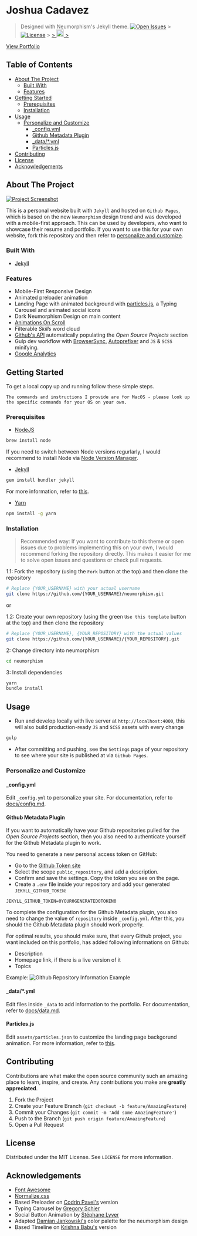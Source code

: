 # Joshua Cadavez <!-- omit in toc -->

> Designed with Neumorphism's Jekyll theme.
> [![Open Issues](https://badgen.net/github/open-issues/TheBookKnight/thebookknight.github.io)](https://github.com/TheBookKnight/thebookknight.github.io/issues) > [![License](https://badgen.net/github/license/TheBookKnight/thebookknight.github.io)](LICENSE) > <a href="https://jekyll-themes.com"> > <img src="https://img.shields.io/badge/featured%20on-JT-red.svg" height="20" alt="Jekyll Themes Shield" > > </a>

[View Portfolio](https://thebookknight.github.io/)

<!-- TABLE OF CONTENTS -->

## Table of Contents <!-- omit in toc -->

- [About The Project](#about-the-project)
  - [Built With](#built-with)
  - [Features](#features)
- [Getting Started](#getting-started)
  - [Prerequisites](#prerequisites)
  - [Installation](#installation)
- [Usage](#usage)
  - [Personalize and Customize](#personalize-and-customize)
    - [\_config.yml](#_configyml)
    - [Github Metadata Plugin](#github-metadata-plugin)
    - [\_data/\*.yml](#_datayml)
    - [Particles.js](#particlesjs)
- [Contributing](#contributing)
- [License](#license)
- [Acknowledgements](#acknowledgements)

<!-- ABOUT THE PROJECT -->
<!-- TODO UPDATE README -->

## About The Project

[![Project Screenshot][product-screenshot]](https://longpdo.github.io/neumorphism/)

This is a personal website built with `Jekyll` and hosted on `Github Pages`, which is based on the new `Neumorphism` design trend and was developed with a mobile-first approach. This can be used by developers, who want to showcase their resume and portfolio. If you want to use this for your own website, fork this repository and then refer to [personalize and customize](#personalize-and-customize).

### Built With

- [Jekyll](https://jekyllrb.com/)

### Features

- Mobile-First Responsive Design
- Animated preloader animation
- Landing Page with animated background with [particles.js](https://vincentgarreau.com/particles.js/), a Typing Carousel and animated social icons
- Dark Neumorphism Design on main content
- [Animations On Scroll](https://michalsnik.github.io/aos/)
- Filterable _Skills_ word cloud
- [Github's API](https://developer.github.com/v3/) automatically populating the _Open Source Projects_ section
- Gulp dev workflow with [BrowserSync](https://browsersync.io/), [Autoprefixer](https://autoprefixer.github.io/) and `JS` & `SCSS` minifying.
- [Google Analytics](https://analytics.google.com/)

<!-- GETTING STARTED -->

## Getting Started

To get a local copy up and running follow these simple steps.

`The commands and instructions I provide are for MacOS - please look up the specific commands for your OS on your own.`

### Prerequisites

- [NodeJS](https://nodejs.org/en/)

```sh
brew install node
```

If you need to switch between Node versions regurlarly, I would recommend to install Node via [Node Version Manager](https://github.com/nvm-sh/nvm/blob/master/README.md#manual-install).

- [Jekyll](https://jekyllrb.com/)

```sh
gem install bundler jekyll
```

For more information, refer to [this](https://jekyllrb.com/docs/installation/).

- [Yarn](https://yarnpkg.com/)

```sh
npm install -g yarn
```

### Installation

> Recommended way: If you want to contribute to this theme or open issues due to problems implementing this on your own, I would recommend forking the repository directly. This makes it easier for me to solve open issues and questions or check pull requests.

1.1: Fork the repository (using the `Fork` button at the top) and then clone the repository

```sh
# Replace {YOUR_USERNAME} with your actual username
git clone https://github.com/{YOUR_USERNAME}/neumorphism.git
```

or

1.2: Create your own repository (using the green `Use this template` button at the top) and then clone the repository

```sh
# Replace {YOUR_USERNAME}, {YOUR_REPOSITORY} with the actual values
git clone https://github.com/{YOUR_USERNAME}/{YOUR_REPOSITORY}.git
```

2: Change directory into neumorphism

```sh
cd neumorphism
```

3: Install dependencies

```sh
yarn
bundle install
```

<!-- USAGE EXAMPLES -->

## Usage

- Run and develop locally with live server at `http://localhost:4000`, this will also build production-ready `JS` and `SCSS` assets with every change

```sh
gulp
```

- After committing and pushing, see the `Settings` page of your repository to see where your site is published at via `Github Pages`.

### Personalize and Customize

#### \_config.yml

Edit `_config.yml` to personalize your site. For documentation, refer to [docs/config.md](https://github.com/longpdo/neumorphism/blob/master/docs/config.md).

#### Github Metadata Plugin

If you want to automatically have your Github repositories pulled for the _Open Source Projects_ section, then you also need to authenticate yourself for the Github Metadata plugin to work.

You need to generate a new personal access token on GitHub:

- Go to the [Github Token site](https://github.com/settings/tokens/new)
- Select the scope `public_repository`, and add a description.
- Confirm and save the settings. Copy the token you see on the page.
- Create a `.env` file inside your repository and add your generated `JEKYLL_GITHUB_TOKEN`:

```text
JEKYLL_GITHUB_TOKEN=0YOUR0GENERATED0TOKEN0
```

To complete the configuration for the Github Metadata plugin, you also need to change the value of `repository` inside `_config.yml`. After this, you should the Github Metadata plugin should work properly.

For optimal results, you should make sure, that every Github project, you want included on this portfolio, has added following informations on Github:

- Description
- Homepage link, if there is a live version of it
- Topics

Example:
![Github Repository Information Example][github-repo-info]

#### \_data/\*.yml

Edit files inside `_data` to add information to the portfolio. For documentation, refer to [docs/data.md](https://github.com/longpdo/neumorphism/blob/master/docs/data.md).

#### Particles.js

Edit `assets/particles.json` to customize the landing page backgorund animation. For more information, refer to [this](https://github.com/VincentGarreau/particles.js/#options).

<!-- CONTRIBUTING -->

## Contributing

Contributions are what make the open source community such an amazing place to learn, inspire, and create. Any contributions you make are **greatly appreciated**.

1. Fork the Project
2. Create your Feature Branch (`git checkout -b feature/AmazingFeature`)
3. Commit your Changes (`git commit -m 'Add some AmazingFeature'`)
4. Push to the Branch (`git push origin feature/AmazingFeature`)
5. Open a Pull Request

<!-- LICENSE -->

## License

Distributed under the MIT License. See `LICENSE` for more information.

<!-- ACKNOWLEDGEMENTS -->

## Acknowledgements

- [Font Awesome](https://fontawesome.com/)
- [Normalize.css](https://necolas.github.io/normalize.css/)
- Based Preloader on [Codrin Pavel's](https://codepen.io/zerospree/pen/aCjAz) version
- Typing Carousel by [Gregory Schier](https://codepen.io/gschier/pen/jkivt)
- Social Button Animation by [Stéphane Lyver](https://codepen.io/wouwi/pen/Lwrmi)
- Adapted [Damian Jankowski's](https://codepen.io/dolaron/pen/rNadmOE) color palette for the neumorphism design
- Based Timeline on [Krishna Babu's](https://codepen.io/krishnab/pen/OPwqbW) version

<!-- MARKDOWN LINKS & IMAGES -->

[product-screenshot]: https://raw.githubusercontent.com/longpdo/neumorphism/master/docs/screenshot.gif
[github-repo-info]: https://raw.githubusercontent.com/longpdo/neumorphism/master/docs/github-repo-info.png
